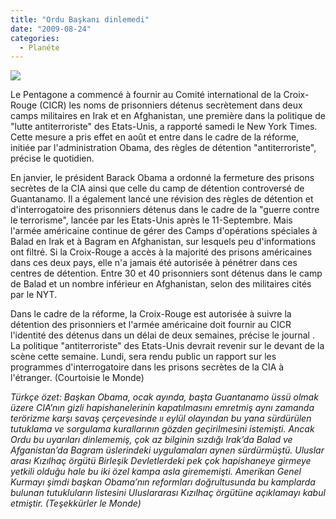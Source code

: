 ```yaml
---
title: "Ordu Başkanı dinlemedi"
date: "2009-08-24"
categories: 
  - Planéte
---
```


![](../uploads/image/troopsdm0803_468x432.jpg)

Le Pentagone a commencé à fournir au Comité international de la Croix-Rouge (CICR) les noms de prisonniers détenus secrètement dans deux camps militaires en Irak et en Afghanistan, une première dans la politique de "lutte antiterroriste" des Etats-Unis, a rapporté samedi le New York Times. Cette mesure a pris effet en août et entre dans le cadre de la réforme, initiée par l'administration Obama, des règles de détention "antiterroriste", précise le quotidien.

En janvier, le président Barack Obama a ordonné la fermeture des prisons secrètes de la CIA ainsi que celle du camp de détention controversé de Guantanamo. Il a également lancé une révision des règles de détention et d'interrogatoire des prisonniers détenus dans le cadre de la "guerre contre le terrorisme", lancée par les Etats-Unis après le 11-Septembre. Mais l'armée américaine continue de gérer des Camps d'opérations spéciales à Balad en Irak et à Bagram en Afghanistan, sur lesquels peu d'informations ont filtré. Si la Croix-Rouge a accès à la majorité des prisons américaines dans ces deux pays, elle n'a jamais été autorisée à pénétrer dans ces centres de détention. Entre 30 et 40 prisonniers sont détenus dans le camp de Balad et un nombre inférieur en Afghanistan, selon des militaires cités par le NYT.

Dans le cadre de la réforme, la Croix-Rouge est autorisée à suivre la détention des prisonniers et l'armée américaine doit fournir au CICR l'identité des détenus dans un délai de deux semaines, précise le journal . La politique "antiterroriste" des Etats-Unis devrait revenir sur le devant de la scène cette semaine. Lundi, sera rendu public un rapport sur les programmes d'interrogatoire dans les prisons secrètes de la CIA à l'étranger. (Courtoisie le Monde)

_Türkçe özet: Başkan Obama, ocak ayında, başta Guantanamo üssü olmak üzere CIA’nın gizli hapishanelerinin kapatılmasını emretmiş aynı zamanda terörizme karşı savaş çerçevesinde ıı eylül olayından bu yana sürdürülen tutuklama ve sorgulama kurallarının gözden geçirilmesini istemişti. Ancak Ordu bu uyarıları dinlememiş, çok az bilginin sızdığı Irak’da Balad ve Afganistan’da Bagram üslerindeki uygulamaları aynen sürdürmüştü. Uluslar arası Kızılhaç örgütü Birleşik Devletlerdeki pek çok hapishaneye girmeye yetkili olduğu hale bu iki özel kampa asla girememişti. Amerikan Genel Kurmayı şimdi başkan Obama’nın reformları doğrultusunda bu kamplarda bulunan tutukluların listesini Uluslararası Kızılhaç örgütüne açıklamayı kabul etmiştir. (Teşekkürler le Monde)_
